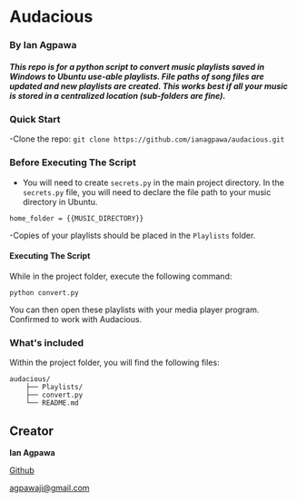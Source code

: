 # Audacious
### By Ian Agpawa
##### This repo is for a python script to convert music playlists saved in Windows to Ubuntu use-able playlists.  File paths of song files are updated and new playlists are created.  This works best if all your music is stored in a centralized location (sub-folders are fine).  

### Quick Start
-Clone the repo: `git clone https://github.com/ianagpawa/audacious.git`


### Before Executing The Script
- You will need to create `secrets.py` in the main project directory.  In the `secrets.py` file, you will need to declare the file path to your music directory in Ubuntu.
```
home_folder = {{MUSIC_DIRECTORY}}
```

-Copies of your playlists should be placed in the `Playlists` folder.

#### Executing The Script
While in the project folder, execute the following command:
```
python convert.py
```

You can then open these playlists with your media player program.  Confirmed to work with Audacious.

### What's included
Within the project folder, you will find the following files:

```
audacious/
    ├── Playlists/
    ├── convert.py
    └── README.md
```

## Creator

**Ian Agpawa**


[Github](https://github.com/ianagpawa)

 agpawaji@gmail.com
